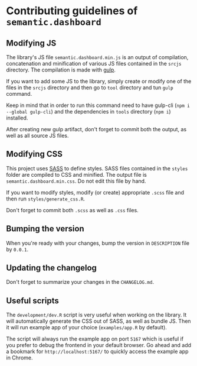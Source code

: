 # Contributing guidelines of `semantic.dashboard`

## Modifying JS
The library's JS file `semantic.dashboard.min.js` is an output of compilation, concatenation and minification of various JS files contained in the `srcjs` directory. The compilation is made with [gulp](https://gulpjs.com/).

If you want to add some JS to the library, simply create or modify one of the files in the `srcjs` directory and then go to `tool` directory and tun `gulp` command. 

Keep in mind that in order to run this command need to have gulp-cli (`npm i --global gulp-cli`) and the dependencies in `tools` directory (`npm i`) installed.

After creating new gulp artifact, don't forget to commit both the output, as well as all source JS files.


## Modifying CSS
This project uses [SASS](https://sass-lang.com/) to define styles. SASS files contained in the `styles` folder are compiled to CSS and minified. The output file is `semantic.dashboard.min.css`. Do not edit this file by hand. 

If you want to modify styles, modify (or create) appropriate `.scss` file and then run `styles/generate_css.R`. 

Don't forget to commit both `.scss` as well as `.css` files.

## Bumping the version
When you're ready with your changes, bump the version in `DESCRIPTION` file by `0.0.1`.

## Updating the changelog
Don't forget to summarize your changes in the `CHANGELOG.md`.


## Useful scripts
The `development/dev.R` script is very useful when working on the library. It will automatically generate the CSS out of SASS, as well as bundle JS. Then it will run example app of your choice (`examples/app.R` by default). 

The script will always run the example app on port `5167` which is useful if you prefer to debug the frontend in your default browser. Go ahead and add a bookmark for `http://localhost:5167/` to quickly access the example app in Chrome.
